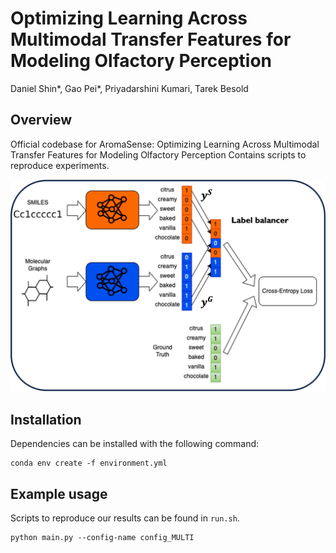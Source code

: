 
# Optimizing Learning Across Multimodal Transfer Features for Modeling Olfactory Perception

Daniel Shin\*, Gao Pei\*, Priyadarshini Kumari, Tarek Besold

## Overview

Official codebase for AromaSense: Optimizing Learning Across Multimodal Transfer Features for Modeling Olfactory Perception
Contains scripts to reproduce experiments.

![image info](./label_balancer_method.png)

## Installation

Dependencies can be installed with the following command:

```
conda env create -f environment.yml
```

## Example usage

Scripts to reproduce our results can be found in `run.sh`.

```
python main.py --config-name config_MULTI
```

